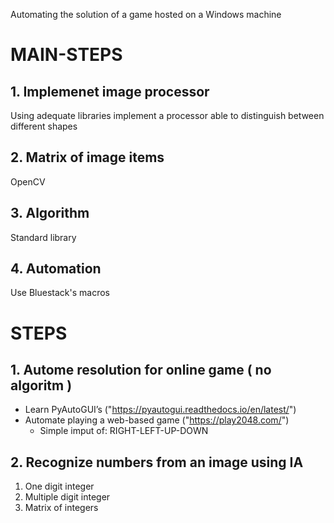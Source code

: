 Automating the solution of a game hosted on a Windows machine

# MAIN-STEPS

## 1. Implemenet image processor

Using adequate libraries implement a processor able to distinguish between different shapes

## 2. Matrix of image items

OpenCV

## 3. Algorithm

Standard library

## 4. Automation

Use Bluestack's macros

# STEPS

## 1. Autome resolution for online game ( no algoritm )

- Learn PyAutoGUI’s ("https://pyautogui.readthedocs.io/en/latest/")
- Automate playing a web-based game ("https://play2048.com/")
  - Simple imput of: RIGHT-LEFT-UP-DOWN

## 2. Recognize numbers from an image using IA

1. One digit integer
2. Multiple digit integer
3. Matrix of integers

